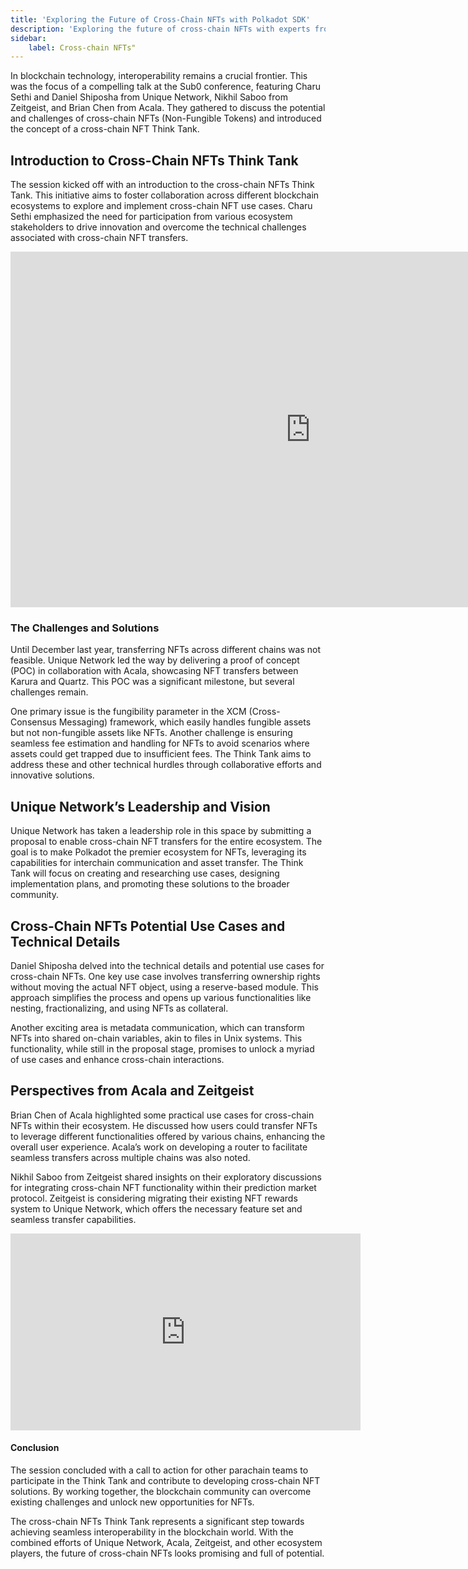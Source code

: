 ```yaml
---
title: 'Exploring the Future of Cross-Chain NFTs with Polkadot SDK'
description: 'Exploring the future of cross-chain NFTs with experts from Unique Network, Zeitgeist, and Acala at the Sub0 Think Tank.'
sidebar:
    label: Cross-chain NFTs"
---
```


In blockchain technology, interoperability remains a crucial frontier. This was the focus of a compelling talk at the Sub0 conference, featuring Charu Sethi and Daniel Shiposha from Unique Network, Nikhil Saboo from Zeitgeist, and Brian Chen from Acala. They gathered to discuss the potential and challenges of cross-chain NFTs (Non-Fungible Tokens) and introduced the concept of a cross-chain NFT Think Tank.

Introduction to Cross-Chain NFTs Think Tank
-------------------------------------------

The session kicked off with an introduction to the cross-chain NFTs Think Tank. This initiative aims to foster collaboration across different blockchain ecosystems to explore and implement cross-chain NFT use cases. Charu Sethi emphasized the need for participation from various ecosystem stakeholders to drive innovation and overcome the technical challenges associated with cross-chain NFT transfers.

<iframe allowfullscreen="true" frameborder="0" height="569" mozallowfullscreen="true" src="https://docs.google.com/presentation/d/e/2PACX-1vTKnQ6N6brcRKVxhHiZjPASPUFxx8MBElbuvvfxvjajE9UUhxx36T3Qjw-qOPwmuZm24km3fEbUgQpb/embed?start=false&loop=false&delayms=60000" webkitallowfullscreen="true" width="960"></iframe>

### The Challenges and Solutions

Until December last year, transferring NFTs across different chains was not feasible. Unique Network led the way by delivering a proof of concept (POC) in collaboration with Acala, showcasing NFT transfers between Karura and Quartz. This POC was a significant milestone, but several challenges remain.

One primary issue is the fungibility parameter in the XCM (Cross-Consensus Messaging) framework, which easily handles fungible assets but not non-fungible assets like NFTs. Another challenge is ensuring seamless fee estimation and handling for NFTs to avoid scenarios where assets could get trapped due to insufficient fees. The Think Tank aims to address these and other technical hurdles through collaborative efforts and innovative solutions.

Unique Network’s Leadership and Vision
--------------------------------------

Unique Network has taken a leadership role in this space by submitting a proposal to enable cross-chain NFT transfers for the entire ecosystem. The goal is to make Polkadot the premier ecosystem for NFTs, leveraging its capabilities for interchain communication and asset transfer. The Think Tank will focus on creating and researching use cases, designing implementation plans, and promoting these solutions to the broader community.

Cross-Chain NFTs Potential Use Cases and Technical Details
----------------------------------------------------------

Daniel Shiposha delved into the technical details and potential use cases for cross-chain NFTs. One key use case involves transferring ownership rights without moving the actual NFT object, using a reserve-based module. This approach simplifies the process and opens up various functionalities like nesting, fractionalizing, and using NFTs as collateral.

Another exciting area is metadata communication, which can transform NFTs into shared on-chain variables, akin to files in Unix systems. This functionality, while still in the proposal stage, promises to unlock a myriad of use cases and enhance cross-chain interactions.

Perspectives from Acala and Zeitgeist
-------------------------------------

Brian Chen of Acala highlighted some practical use cases for cross-chain NFTs within their ecosystem. He discussed how users could transfer NFTs to leverage different functionalities offered by various chains, enhancing the overall user experience. Acala’s work on developing a router to facilitate seamless transfers across multiple chains was also noted.

Nikhil Saboo from Zeitgeist shared insights on their exploratory discussions for integrating cross-chain NFT functionality within their prediction market protocol. Zeitgeist is considering migrating their existing NFT rewards system to Unique Network, which offers the necessary feature set and seamless transfer capabilities.

<iframe allow="accelerometer; autoplay; clipboard-write; encrypted-media; gyroscope; picture-in-picture; web-share" allowfullscreen="" frameborder="0" height="315" referrerpolicy="strict-origin-when-cross-origin" src="https://www.youtube.com/embed/2ivx5Ozt7Uw?si=ZB6mfLDO4S5kfP6n" title="YouTube video player" width="560"></iframe>

#### Conclusion

The session concluded with a call to action for other parachain teams to participate in the Think Tank and contribute to developing cross-chain NFT solutions. By working together, the blockchain community can overcome existing challenges and unlock new opportunities for NFTs.

The cross-chain NFTs Think Tank represents a significant step towards achieving seamless interoperability in the blockchain world. With the combined efforts of Unique Network, Acala, Zeitgeist, and other ecosystem players, the future of cross-chain NFTs looks promising and full of potential.